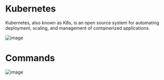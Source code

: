 # Kubernetes
Kubernetes, also known as K8s, is an open source system for automating deployment, scaling, and management of containerized applications.

![image](https://github.com/manaskumarm/Containerization/assets/14363425/5dd202c1-810e-44cc-8ae6-9092e4aad6be)


# Commands

![image](https://github.com/user-attachments/assets/7daa4bce-e077-404d-acc0-cbb3489c2022)


